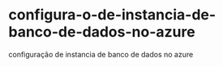 # configura-o-de-instancia-de-banco-de-dados-no-azure
configuração de instancia de banco de dados no azure
